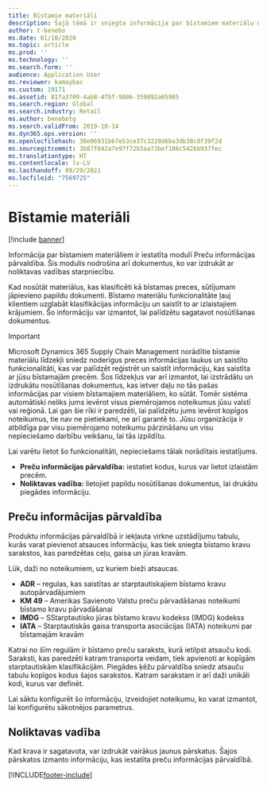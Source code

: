 ```yaml
---
title: Bīstamie materiāli
description: Šajā tēmā ir sniegta informācija par bīstamiem materiālu dokumentiem un informāciju, kas glabājas jūsu vidē.
author: t-benebo
ms.date: 01/10/2020
ms.topic: article
ms.prod: ''
ms.technology: ''
ms.search.form: ''
audience: Application User
ms.reviewer: kamaybac
ms.custom: 19171
ms.assetid: 81fa3709-4ab8-4fbf-9806-359892a05985
ms.search.region: Global
ms.search.industry: Retail
ms.author: benebotg
ms.search.validFrom: 2019-10-14
ms.dyn365.ops.version: ''
ms.openlocfilehash: 38e06931b67e53ce37c3228d6ba3db38c0f39f2d
ms.sourcegitcommit: 3b87f042a7e97f72b5aa73bef186c5426b937fec
ms.translationtype: HT
ms.contentlocale: lv-LV
ms.lasthandoff: 09/29/2021
ms.locfileid: "7569725"
---
```

# <a name="hazardous-materials"></a>Bīstamie materiāli

[!include [banner](../includes/banner.md)]

Informācija par bīstamiem materiāliem ir iestatīta modulī Preču informācijas pārvaldība. Šis modulis nodrošina arī dokumentus, ko var izdrukāt ar noliktavas vadības starpniecību.

Kad nosūtāt materiālus, kas klasificēti kā bīstamas preces, sūtījumam jāpievieno papildu dokumenti. Bīstamo materiālu funkcionalitāte ļauj klientiem uzglabāt klasifikācijas informāciju un saistīt to ar izlaistajiem krājumiem. Šo informāciju var izmantot, lai palīdzētu sagatavot nosūtīšanas dokumentus.

> [!IMPORTANT]
> Microsoft Dynamics 365 Supply Chain Management norādītie bīstamie materiālu līdzekļi sniedz noderīgus preces informācijas laukus un saistīto funkcionalitāti, kas var palīdzēt reģistrēt un saistīt informāciju, kas saistīta ar jūsu bīstamajām precēm. Šos līdzekļus var arī izmantot, lai izstrādātu un izdrukātu nosūtīšanas dokumentus, kas ietver daļu no tās pašas informācijas par visiem bīstamajiem materiāliem, ko sūtāt. Tomēr sistēma automātiski neliks jums ievērot visus piemērojamos noteikumus jūsu valstī vai reģionā. Lai gan šie rīki ir paredzēti, lai palīdzētu jums ievērot kopīgos noteikumus, tie nav ne pietiekami, ne arī garantē to. Jūsu organizācija ir atbildīga par visu piemērojamo noteikumu pārzināšanu un visu nepieciešamo darbību veikšanu, lai tās izpildītu.

Lai varētu lietot šo funkcionalitāti, nepieciešams tālak norādītais iestatījums.

- **Preču informācijas pārvaldība:** iestatiet kodus, kurus var lietot izlaistām precēm.
- **Noliktavas vadība:** lietojiet papildu nosūtīšanas dokumentus, lai drukātu piegādes informāciju.

## <a name="product-information-management"></a>Preču informācijas pārvaldība

Produktu informācijas pārvaldībā ir iekļauta virkne uzstādījumu tabulu, kurās varat pievienot atsauces informāciju, kas tiek sniegta bīstamo kravu sarakstos, kas paredzētas ceļu, gaisa un jūras kravām.

Lūk, daži no noteikumiem, uz kuriem bieži atsaucas.

- **ADR** – regulas, kas saistītas ar starptautiskajiem bīstamo kravu autopārvadājumiem
- **KM 49** – Amerikas Savienoto Valstu preču pārvadāšanas noteikumi bīstamo kravu pārvadāšanai
- **IMDG** – SStarptautisko jūras bīstamo kravu kodekss (IMDG) kodekss
- **IATA** – Starptautiskās gaisa transporta asociācijas (IATA) noteikumi par bīstamajām kravām

Katrai no šīm regulām ir bīstamo preču saraksts, kurā ietilpst atsauču kodi. Saraksti, kas paredzēti katram transporta veidam, tiek apvienoti ar kopīgām starptautiskām klasifikācijām. Piegādes ķēžu pārvaldība sniedz atsauču tabulu kopīgos kodus šajos sarakstos. Katram sarakstam ir arī daži unikāli kodi, kurus var definēt.

Lai sāktu konfigurēt šo informāciju, izveidojiet noteikumu, ko varat izmantot, lai konfigurētu sākotnējos parametrus.

## <a name="warehouse-management"></a>Noliktavas vadība

Kad krava ir sagatavota, var izdrukāt vairākus jaunus pārskatus. Šajos pārskatos izmanto informāciju, kas iestatīta preču informācijas pārvaldībā.


[!INCLUDE[footer-include](../../includes/footer-banner.md)]